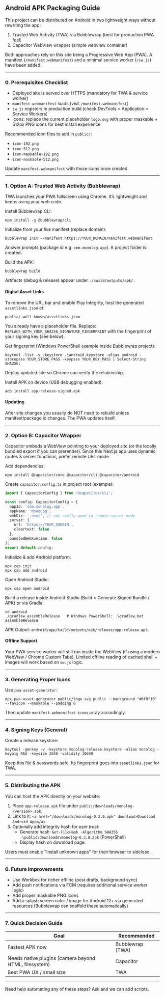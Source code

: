 ## Android APK Packaging Guide

This project can be distributed on Android in two lightweight ways without rewriting the app:

1. Trusted Web Activity (TWA) via Bubblewrap (best for production PWA feel)
2. Capacitor WebView wrapper (simple webview container)

Both approaches rely on this site being a Progressive Web App (PWA). A manifest (`/manifest.webmanifest`) and a minimal service worker (`/sw.js`) have been added.

---
### 0. Prerequisites Checklist

- Deployed site is served over HTTPS (mandatory for TWA & service worker)
- `manifest.webmanifest` loads (visit `/manifest.webmanifest`)
- `sw.js` registers in production build (check DevTools > Application > Service Workers)
- Icons: replace the current placeholder `logo.svg` with proper maskable + 512px PNG icons for best install experience

Recommended icon files to add in `public/`:
- `icon-192.png`
- `icon-512.png`
- `icon-maskable-192.png`
- `icon-maskable-512.png`

Update `manifest.webmanifest` with those icons once created.

---
### 1. Option A: Trusted Web Activity (Bubblewrap)

TWA launches your PWA fullscreen using Chrome. It’s lightweight and keeps using your web code.

Install Bubblewrap CLI:
```
npm install -g @bubblewrap/cli
```

Initialize from your live manifest (replace domain):
```
bubblewrap init --manifest https://YOUR_DOMAIN/manifest.webmanifest
```
Answer prompts (package id e.g. `com.monolog.app`). A project folder is created.

Build the APK:
```
bubblewrap build
```
Artifacts (debug & release) appear under `./build/outputs/apk/`.

#### Digital Asset Links
To remove the URL bar and enable Play Integrity, host the generated `assetlinks.json` at:
```
public/.well-known/assetlinks.json
```
You already have a placeholder file. Replace:
`REPLACE_WITH_YOUR_SHA256_SIGNATURE_FINGERPRINT`
with the fingerprint of your signing key (see below).

Get fingerprint (Windows PowerShell example inside Bubblewrap project):
```
keytool -list -v -keystore .\android.keystore -alias android -storepass YOUR_STORE_PASS -keypass YOUR_KEY_PASS | Select-String SHA256:
```

Deploy updated site so Chrome can verify the relationship.

Install APK on device (USB debugging enabled):
```
adb install app-release-signed.apk
```

#### Updating
After site changes you usually do NOT need to rebuild unless manifest/package id changes. The PWA updates itself.

---
### 2. Option B: Capacitor Wrapper

Capacitor embeds a WebView pointing to your deployed site (or the locally bundled export if you can prerender). Since this Next.js app uses dynamic routes & server functions, prefer remote URL mode.

Add dependencies:
```
npm install @capacitor/core @capacitor/cli @capacitor/android
```

Create `capacitor.config.ts` in project root (example):
```ts
import { CapacitorConfig } from '@capacitor/cli';

const config: CapacitorConfig = {
  appId: 'com.monolog.app',
  appName: 'MonoLog',
  webDir: '.next', // not really used in remote-server mode
  server: {
    url: 'https://YOUR_DOMAIN',
    cleartext: false
  },
  bundledWebRuntime: false
};
export default config;
```

Initialize & add Android platform:
```
npx cap init
npx cap add android
```

Open Android Studio:
```
npx cap open android
```

Build a release inside Android Studio (Build > Generate Signed Bundle / APK) or via Gradle:
```
cd android
./gradlew assembleRelease   # Windows PowerShell: .\gradlew.bat assembleRelease
```

APK Output: `android/app/build/outputs/apk/release/app-release.apk`.

#### Offline Support
Your PWA service worker will still run inside the WebView (if using a modern WebView / Chrome Custom Tabs). Limited offline reading of cached shell + images will work based on `sw.js` logic.

---
### 3. Generating Proper Icons

Use `pwa-asset-generator`:
```
npx pwa-asset-generator public/logo.svg public --background "#0f0f10" --favicon --maskable --padding 0
```
Then update `manifest.webmanifest` `icons` array accordingly.

---
### 4. Signing Keys (General)

Create a release keystore:
```
keytool -genkey -v -keystore monolog-release.keystore -alias monolog -keyalg RSA -keysize 2048 -validity 10000
```
Keep this file & passwords safe. Its fingerprint goes into `assetlinks.json` for TWA.

---
### 5. Distributing the APK

You can host the APK directly on your website:

1. Place `app-release.apk` file under `public/downloads/monolog-<version>.apk`.
2. Link to it: `<a href="/downloads/monolog-0.3.0.apk" download>Download Android App</a>`.
3. Optionally add integrity hash for user trust:
   - Generate hash: `Get-FileHash -Algorithm SHA256 .\public\downloads\monolog-0.3.0.apk` (PowerShell)
   - Display hash on download page.

Users must enable "Install unknown apps" for their browser to sideload.

---
### 6. Future Improvements
- Use Workbox for richer offline (post drafts, background sync)
- Add push notifications via FCM (requires additional service worker logic)
- Add proper maskable PNG icons
- Add a splash screen color / image for Android 12+ via generated resources (Bubblewrap can scaffold these automatically)

---
### 7. Quick Decision Guide
| Goal | Recommended |
|------|-------------|
| Fastest APK now | Bubblewrap (TWA) |
| Needs native plugins (camera beyond HTML, filesystem) | Capacitor |
| Best PWA UX / small size | TWA |

---
Need help automating any of these steps? Ask and we can add scripts.
